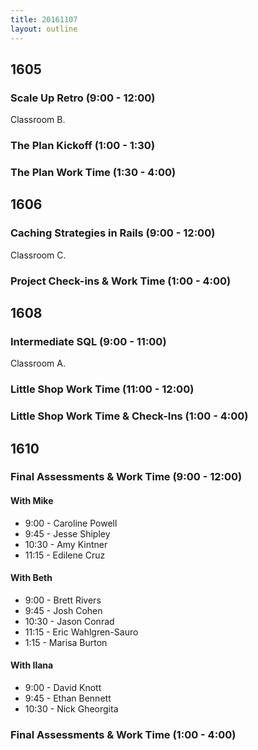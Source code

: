 ```yaml
---
title: 20161107
layout: outline
---
```


## 1605

### Scale Up Retro (9:00 - 12:00)

Classroom B.

### The Plan Kickoff (1:00 - 1:30)

### The Plan Work Time (1:30 - 4:00)


## 1606

### Caching Strategies in Rails (9:00 - 12:00)

Classroom C.

### Project Check-ins & Work Time (1:00 - 4:00)


## 1608

### Intermediate SQL (9:00 - 11:00)

Classroom A.

### Little Shop Work Time (11:00 - 12:00)

### Little Shop Work Time & Check-Ins (1:00 - 4:00)


## 1610

### Final Assessments & Work Time (9:00 - 12:00)

#### With Mike
* 9:00 - Caroline Powell
* 9:45 - Jesse Shipley
* 10:30 - Amy Kintner
* 11:15 - Edilene Cruz

#### With Beth
* 9:00 - Brett Rivers
* 9:45 - Josh Cohen
* 10:30 - Jason Conrad
* 11:15 - Eric Wahlgren-Sauro
* 1:15 - Marisa Burton

#### With Ilana
* 9:00 - David Knott
* 9:45 - Ethan Bennett
* 10:30 - Nick Gheorgita



### Final Assessments & Work Time (1:00 - 4:00)
